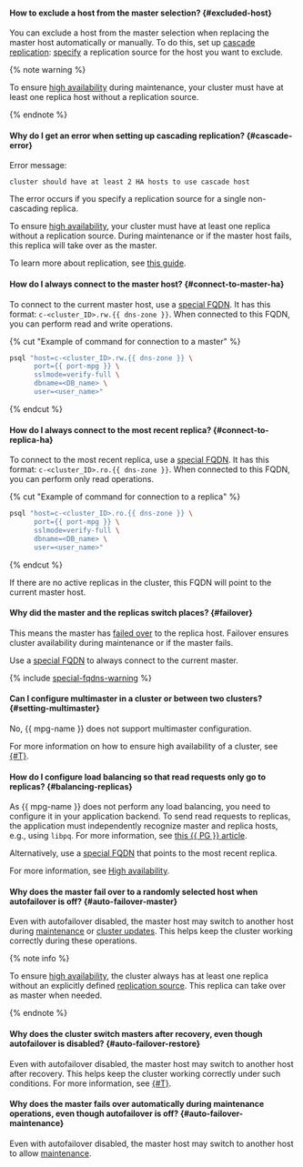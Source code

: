 #### How to exclude a host from the master selection? {#excluded-host}

You can exclude a host from the master selection when replacing the master host automatically or manually. To do this, set up [cascade replication](../../managed-postgresql/concepts/replication.md#replication-manual): [specify](../../managed-postgresql/operations/hosts.md#update) a replication source for the host you want to exclude.

{% note warning %}

To ensure [high availability](../../architecture/fault-tolerance.md#mdb-ha) during maintenance, your cluster must have at least one replica host without a replication source.

{% endnote %}

#### Why do I get an error when setting up cascading replication? {#cascade-error}

Error message:

```text
cluster should have at least 2 HA hosts to use cascade host
```

The error occurs if you specify a replication source for a single non-cascading replica.

To ensure [high availability](../../architecture/fault-tolerance.md#mdb-ha), your cluster must have at least one replica without a replication source. During maintenance or if the master host fails, this replica will take over as the master.

To learn more about replication, see [this guide](../../managed-postgresql/concepts/replication.md).

#### How do I always connect to the master host? {#connect-to-master-ha}

To connect to the current master host, use a [special FQDN](../../managed-postgresql/operations/connect.md#special-fqdns). It has this format: `c-<cluster_ID>.rw.{{ dns-zone }}`. When connected to this FQDN, you can perform read and write operations.

{% cut "Example of command for connection to a master" %}

  ```bash
  psql "host=c-<cluster_ID>.rw.{{ dns-zone }} \
        port={{ port-mpg }} \
        sslmode=verify-full \
        dbname=<DB_name> \
        user=<user_name>"
  ```

{% endcut %}

#### How do I always connect to the most recent replica? {#connect-to-replica-ha}

To connect to the most recent replica, use a [special FQDN](../../managed-postgresql/operations/connect.md#special-fqdns). It has this format: `c-<cluster_ID>.ro.{{ dns-zone }}`. When connected to this FQDN, you can perform only read operations. 

{% cut "Example of command for connection to a replica" %}

```bash
psql "host=c-<cluster_ID>.ro.{{ dns-zone }} \
      port={{ port-mpg }} \
      sslmode=verify-full \
      dbname=<DB_name> \
      user=<user_name>"
```

{% endcut %}

If there are no active replicas in the cluster, this FQDN will point to the current master host.

#### Why did the master and the replicas switch places? {#failover}

This means the master has [failed over](../../architecture/fault-tolerance.md#mdb-ha) to the replica host. Failover ensures cluster availability during maintenance or if the master fails.

Use a [special FQDN](../../managed-postgresql/operations/connect.md#special-fqdns) to always connect to the current master.

{% include [special-fqdns-warning](../../_includes/mdb/special-fqdns-warning.md) %}

#### Can I configure multimaster in a cluster or between two clusters? {#setting-multimaster}

No, {{ mpg-name }} does not support multimaster configuration.

For more information on how to ensure high availability of a cluster, see [{#T}](../../architecture/fault-tolerance.md#mdb-ha).

#### How do I configure load balancing so that read requests only go to replicas? {#balancing-replicas}

As {{ mpg-name }} does not perform any load balancing, you need to configure it in your application backend. To send read requests to replicas, the application must independently recognize master and replica hosts, e.g., using `libpq`. For more information, see [this {{ PG }} article](https://www.postgresql.org/docs/current/libpq-connect.html#LIBPQ-CONNECT-TARGET-SESSION-ATTRS).

Alternatively, use a [special FQDN](../../managed-postgresql/operations/connect.md#fqdn-replica) that points to the most recent replica.

For more information, see [High availability](../../managed-postgresql/concepts/high-availability.md).

#### Why does the master fail over to a randomly selected host when autofailover is off? {#auto-failover-master}

Even with autofailover disabled, the master host may switch to another host during [maintenance](../../managed-postgresql/concepts/maintenance.md) or [cluster updates](../../managed-postgresql/operations/update.md). This helps keep the cluster working correctly during these operations.

{% note info %}

To ensure [high availability](../../managed-postgresql/concepts/high-availability.md), the cluster always has at least one replica without an explicitly defined [replication source](../../managed-postgresql/concepts/replication.md#replication-manual). This replica can take over as master when needed.

{% endnote %}

#### Why does the cluster switch masters after recovery, even though autofailover is disabled? {#auto-failover-restore}

Even with autofailover disabled, the master host may switch to another host after recovery. This helps keep the cluster working correctly under such conditions. For more information, see [{#T}](../../managed-postgresql/concepts/high-availability.md).

#### Why does the master fails over automatically during maintenance operations, even though autofailover is off? {#auto-failover-maintenance}

Even with autofailover disabled, the master host may switch to another host to allow [maintenance](../../managed-postgresql/concepts/high-availability.md#maintenance-settings).
